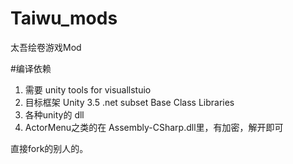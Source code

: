 # Taiwu_mods
太吾绘卷游戏Mod


#编译依赖

1. 需要 unity tools for visuallstuio
2. 目标框架 Unity 3.5 .net subset Base Class Libraries
3. 各种unity的 dll
4. ActorMenu之类的在 Assembly-CSharp.dll里，有加密，解开即可


直接fork的别人的。
